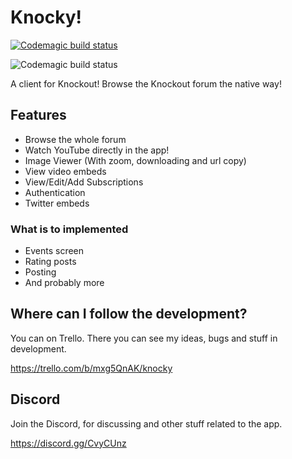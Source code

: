 # Knocky!
[![Codemagic build status](https://api.codemagic.io/apps/5d189637f145f60009c33390/5d189637f145f60009c3338f/status_badge.svg)](https://codemagic.io/apps/5d189637f145f60009c33390/5d189637f145f60009c3338f/latest_build)

![Codemagic build status](https://github.com/dasmikko/knocky/blob/master/screenshot.png?raw=true)

A client for Knockout!
Browse the Knockout forum the native way!

## Features
- Browse the whole forum
- Watch YouTube directly in the app!
- Image Viewer (With zoom, downloading and url copy)
- View video embeds
- View/Edit/Add Subscriptions
- Authentication
- Twitter embeds


### What is to implemented﻿
- Events screen
- Rating posts
- Posting
- And probably more

## Where can I follow the development?
You can on Trello. There you can see my ideas, bugs and stuff in development.

https://trello.com/b/mxg5QnAK/knocky

## Discord
Join the Discord, for discussing and other stuff related to the app.

https://discord.gg/CvyCUnz
